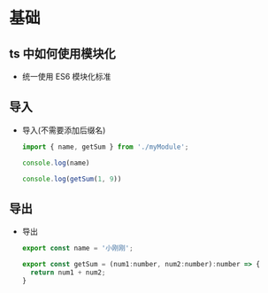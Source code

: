 # 基础

## ts 中如何使用模块化

  - 统一使用 ES6 模块化标准

## 导入

  - 导入(不需要添加后缀名)

    ```javascript
    import { name, getSum } from './myModule';

    console.log(name)

    console.log(getSum(1, 9))
    ```

## 导出

  - 导出

    ```javascript
    export const name = '小刚刚';

    export const getSum = (num1:number, num2:number):number => {
      return num1 + num2;
    }
    ```
